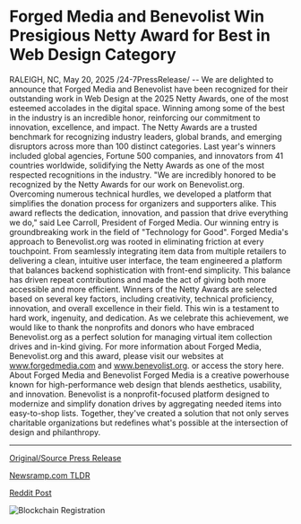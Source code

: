 # Forged Media and Benevolist Win Presigious Netty Award for Best in Web Design Category

RALEIGH, NC, May 20, 2025 /24-7PressRelease/ -- We are delighted to announce that Forged Media and Benevolist have been recognized for their outstanding work in Web Design at the 2025 Netty Awards, one of the most esteemed accolades in the digital space. Winning among some of the best in the industry is an incredible honor, reinforcing our commitment to innovation, excellence, and impact.  The Netty Awards are a trusted benchmark for recognizing industry leaders, global brands, and emerging disruptors across more than 100 distinct categories. Last year's winners included global agencies, Fortune 500 companies, and innovators from 41 countries worldwide, solidifying the Netty Awards as one of the most respected recognitions in the industry.  "We are incredibly honored to be recognized by the Netty Awards for our work on Benevolist.org. Overcoming numerous technical hurdles, we developed a platform that simplifies the donation process for organizers and supporters alike. This award reflects the dedication, innovation, and passion that drive everything we do," said Lee Carroll, President of Forged Media.  Our winning entry is groundbreaking work in the field of "Technology for Good". Forged Media's approach to Benevolist.org was rooted in eliminating friction at every touchpoint. From seamlessly integrating item data from multiple retailers to delivering a clean, intuitive user interface, the team engineered a platform that balances backend sophistication with front-end simplicity. This balance has driven repeat contributions and made the act of giving both more accessible and more efficient.  Winners of the Netty Awards are selected based on several key factors, including creativity, technical proficiency, innovation, and overall excellence in their field. This win is a testament to hard work, ingenuity, and dedication.  As we celebrate this achievement, we would like to thank the nonprofits and donors who have embraced Benevolist.org as a perfect solution for managing virtual item collection drives and in-kind giving.  For more information about Forged Media, Benevolist.org and this award, please visit our websites at www.forgedmedia.com and www.benevolist.org. or access the story here.  About Forged Media and Benevolist Forged Media is a creative powerhouse known for high-performance web design that blends aesthetics, usability, and innovation. Benevolist is a nonprofit-focused platform designed to modernize and simplify donation drives by aggregating needed items into easy-to-shop lists. Together, they've created a solution that not only serves charitable organizations but redefines what's possible at the intersection of design and philanthropy. 

---

[Original/Source Press Release](https://www.24-7pressrelease.com/press-release/522970/forged-media-and-benevolist-win-presigious-netty-award-for-best-in-web-design-category)
                    

[Newsramp.com TLDR](https://newsramp.com/curated-news/forged-media-and-benevolist-win-2025-netty-awards-for-outstanding-web-design/9b1b58e56f7426474836a1f322c33226) 

 



[Reddit Post](https://www.reddit.com/r/MarketingNewsramp/comments/1kqywr2/forged_media_and_benevolist_win_2025_netty_awards/) 



![Blockchain Registration](https://cdn.newsramp.app/24-7PressRelease/qrcode/255/20/mendjg6a.webp)